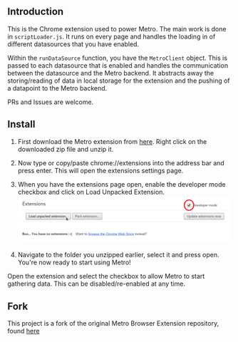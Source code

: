 ## Introduction ##

This is the Chrome extension used to power Metro. The main work is done in
`scriptLoader.js`. It runs on every page and handles the loading in of
different datasources that you have enabled.

Within the `runDataSource` function, you have the `MetroClient` object. This is
passed to each datasource that is enabled and handles the communication between
the datasource and the Metro backend. It abstracts away the storing/reading of
data in local storage for the extension and the pushing of a datapoint to the
Metro backend.

PRs and Issues are welcome.

## Install ##

1. First download the Metro extension from [here](https://github.com/MetroPlatform/MetroChromeExtension/archive/master.zip). Right click on the downloaded zip file and unzip it.

2. Now type or copy/paste chrome://extensions into the address bar and press enter. This will open the extensions settings page.

3. When you have the extensions page open, enable the developer mode checkbox and click on Load Unpacked Extension.
![](assets/extensionsPage.png)

4. Navigate to the folder you unzipped earlier, select it and press open. You're now ready to start using Metro!

Open the extension and select the checkbox to allow Metro to start gathering
data. This can be disabled/re-enabled at any time.

## Fork ##

This project is a fork of the original Metro Browser Extension repository, found [here](https://github.com/MetroPlatform/Metro-BrowserExtensionArchived)
